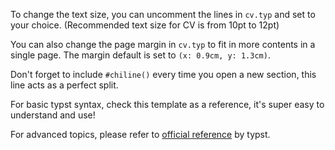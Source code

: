 To change the text size, you can uncomment the lines in `cv.typ` and set to your choice. (Recommended text size for CV is from 10pt to 12pt)

You can also change the page margin in `cv.typ` to fit in more contents in a single page. The margin default is set to `(x: 0.9cm, y: 1.3cm)`.

Don't forget to include `#chiline()` every time you open a new section, this line acts as a perfect split.

For basic typst syntax, check this template as a reference, it's super easy to understand and use!

For advanced topics, please refer to [official reference](https://typst.app/docs/reference/) by typst.


